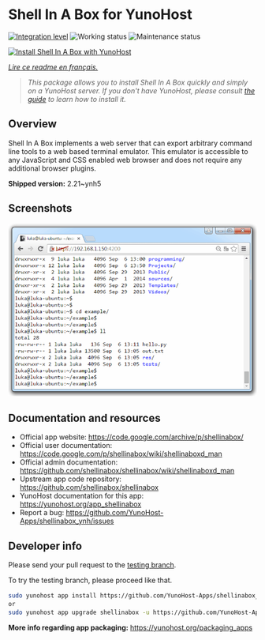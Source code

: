 <!--
N.B.: This README was automatically generated by https://github.com/YunoHost/apps/tree/master/tools/README-generator
It shall NOT be edited by hand.
-->

# Shell In A Box for YunoHost

[![Integration level](https://dash.yunohost.org/integration/shellinabox.svg)](https://dash.yunohost.org/appci/app/shellinabox) ![Working status](https://ci-apps.yunohost.org/ci/badges/shellinabox.status.svg) ![Maintenance status](https://ci-apps.yunohost.org/ci/badges/shellinabox.maintain.svg)

[![Install Shell In A Box with YunoHost](https://install-app.yunohost.org/install-with-yunohost.svg)](https://install-app.yunohost.org/?app=shellinabox)

*[Lire ce readme en français.](./README_fr.md)*

> *This package allows you to install Shell In A Box quickly and simply on a YunoHost server.
If you don't have YunoHost, please consult [the guide](https://yunohost.org/#/install) to learn how to install it.*

## Overview

Shell In A Box implements a web server that can export arbitrary command line tools to a web based terminal emulator. This emulator is accessible to any JavaScript and CSS enabled web browser and does not require any additional browser plugins.


**Shipped version:** 2.21~ynh5

## Screenshots

![Screenshot of Shell In A Box](./doc/screenshots/screenshot.gif)

## Documentation and resources

* Official app website: <https://code.google.com/archive/p/shellinabox/>
* Official user documentation: <https://code.google.com/p/shellinabox/wiki/shellinaboxd_man>
* Official admin documentation: <https://github.com/shellinabox/shellinabox/wiki/shellinaboxd_man>
* Upstream app code repository: <https://github.com/shellinabox/shellinabox>
* YunoHost documentation for this app: <https://yunohost.org/app_shellinabox>
* Report a bug: <https://github.com/YunoHost-Apps/shellinabox_ynh/issues>

## Developer info

Please send your pull request to the [testing branch](https://github.com/YunoHost-Apps/shellinabox_ynh/tree/testing).

To try the testing branch, please proceed like that.

``` bash
sudo yunohost app install https://github.com/YunoHost-Apps/shellinabox_ynh/tree/testing --debug
or
sudo yunohost app upgrade shellinabox -u https://github.com/YunoHost-Apps/shellinabox_ynh/tree/testing --debug
```

**More info regarding app packaging:** <https://yunohost.org/packaging_apps>
